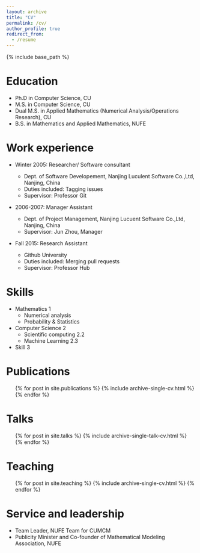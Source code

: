 ```yaml
---
layout: archive
title: "CV"
permalink: /cv/
author_profile: true
redirect_from:
  - /resume
---
```


{% include base_path %}

Education
======
* Ph.D in Computer Science, CU
* M.S. in Computer Science, CU
* Dual M.S. in Applied Mathematics (Numerical Analysis/Operations Research), CU 
* B.S. in Mathematics and Applied Mathematics, NUFE

Work experience
======
* Winter 2005: Researcher/ Software consultant
  * Dept. of Software Developement, Nanjing Luculent Software Co.,Ltd, Nanjing, China
  * Duties included: Tagging issues
  * Supervisor: Professor Git
  
* 2006-2007: Manager Assistant
  * Dept. of Project Management, Nanjing Lucuent Software Co.,Ltd, Nanjing, China
  * Supervisor: Jun Zhou, Manager

* Fall 2015: Research Assistant
  * Github University
  * Duties included: Merging pull requests
  * Supervisor: Professor Hub
  
Skills
======
* Mathematics 1
  * Numerical analysis
  * Probability & Statistics
* Computer Science 2
  * Scientific computing 2.2
  * Machine Learning 2.3
* Skill 3

Publications
======
  <ul>{% for post in site.publications %}
    {% include archive-single-cv.html %}
  {% endfor %}</ul>
  
Talks
======
  <ul>{% for post in site.talks %}
    {% include archive-single-talk-cv.html %}
  {% endfor %}</ul>
  
Teaching
======
  <ul>{% for post in site.teaching %}
    {% include archive-single-cv.html %}
  {% endfor %}</ul>
  
Service and leadership
======
* Team Leader, NUFE Team for CUMCM
* Publicity Minister and Co-founder of Mathematical Modeling Association, NUFE
